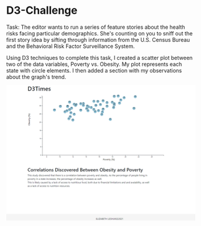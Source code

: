 # D3-Challenge

Task: 
The editor wants to run a series of feature stories about the health risks facing particular demographics. She's counting on you to sniff out the first story idea by sifting through information from the U.S. Census Bureau and the Behavioral Risk Factor Surveillance System.

Using D3 techniques to complete this task, I created a scatter plot between two of the data variables, Poverty vs. Obesity. My plot represents each state with circle elements. I then added a section with my observations about the graph's trend.

![](Images/d3_times.PNG)
